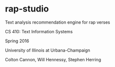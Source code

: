 # rap-studio
Text analysis recommendation engine for rap verses

CS 410:  Text Information Systems

Spring 2016

University of Illinois at Urbana-Champaign

Colton Cannon, Will Hennessy, Stephen Herring

